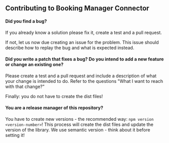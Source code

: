 ## Contributing to Booking Manager Connector

#### Did you find a bug?

If you already know a solution please fix it, create a test and a pull request. 

If not, let us now due creating an issue for the problem. 
This issue should describe how to replay the bug and what is expected instead.

#### Did you write a patch that fixes a bug? Do you intend to add a new feature or change an existing one?

Please create a test and a pull request and include a description of what your change is intended to do.
Refer to the questions "What I want to reach with that change?"

Finally: you do not have to create the dist files!

#### You are a release manager of this repository?

You have to create new versions - the recommended way: `npm version <version-number>`!
This process will create the dist files and update the version of the library.
We use semantic version - think about it before setting it!
